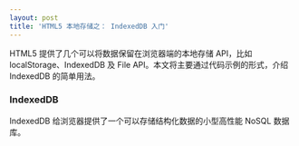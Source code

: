 ```yaml
---
layout: post
title: 'HTML5 本地存储之： IndexedDB 入门'
---
```


HTML5 提供了几个可以将数据保留在浏览器端的本地存储 API，比如 localStorage、IndexedDB 及 File API。本文将主要通过代码示例的形式，介绍 IndexedDB 的简单用法。

### IndexedDB

IndexedDB 给浏览器提供了一个可以存储结构化数据的小型高性能 NoSQL 数据库。
